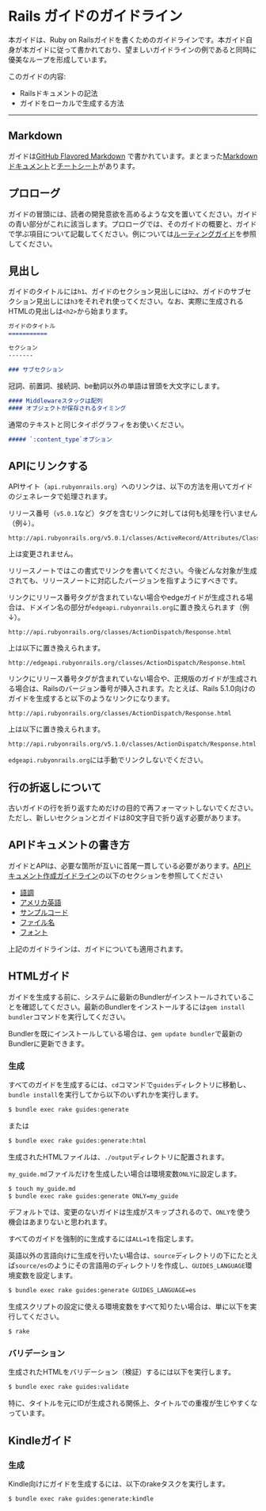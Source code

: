 
Rails ガイドのガイドライン
===============================

本ガイドは、Ruby on Railsガイドを書くためのガイドラインです。本ガイド自身が本ガイドに従って書かれており、望ましいガイドラインの例であると同時に優美なループを形成しています。

このガイドの内容:

* Railsドキュメントの記法
* ガイドをローカルで生成する方法

--------------------------------------------------------------------------------


Markdown
-------

ガイドは[GitHub Flavored Markdown][] で書かれています。まとまった[Markdownドキュメント][Markdown doc]と[チートシート][cheatsheet]があります。

[GitHub Flavored Markdown]: https://docs.github.com/ja/get-started/writing-on-github
[Markdown doc]: https://daringfireball.net/projects/markdown/syntax
[cheatsheet]: https://daringfireball.net/projects/markdown/basics

プロローグ
--------

ガイドの冒頭には、読者の開発意欲を高めるような文を置いてください。ガイドの青い部分がこれに該当します。プロローグでは、そのガイドの概要と、ガイドで学ぶ項目について記載してください。例については[ルーティングガイド](routing.html)を参照してください。

見出し
------

ガイドのタイトルには`h1`、ガイドのセクション見出しには`h2`、ガイドのサブセクション見出しには`h3`をそれぞれ使ってください。なお、実際に生成されるHTMLの見出しは`<h2>`から始まります。

```markdown
ガイドのタイトル
===========

セクション
-------

### サブセクション
```

冠詞、前置詞、接続詞、be動詞以外の単語は冒頭を大文字にします。

```markdown
#### Middlewareスタックは配列
#### オブジェクトが保存されるタイミング
```

通常のテキストと同じタイポグラフィをお使いください。

```markdown
##### `:content_type`オプション
```

APIにリンクする
------------------

APIサイト（`api.rubyonrails.org`）へのリンクは、以下の方法を用いてガイドのジェネレータで処理されます。

リリース番号（`v5.0.1`など）タグを含むリンクに対しては何も処理を行いません（例↓）。

```
http://api.rubyonrails.org/v5.0.1/classes/ActiveRecord/Attributes/ClassMethods.html
```

上は変更されません。

リリースノートではこの書式でリンクを書いてください。今後どんな対象が生成されても、リリースノートに対応したバージョンを指すようにすべきです。

リンクにリリース番号タグが含まれていない場合やedgeガイドが生成される場合は、ドメイン名の部分が`edgeapi.rubyonrails.org`に置き換えられます（例↓）。


```
http://api.rubyonrails.org/classes/ActionDispatch/Response.html
```

上は以下に置き換えられます。

```
http://edgeapi.rubyonrails.org/classes/ActionDispatch/Response.html
```

リンクにリリース番号タグが含まれていない場合や、正規版のガイドが生成される場合は、Railsのバージョン番号が挿入されます。たとえば、Rails 5.1.0向けのガイドを生成すると以下のようなリンクになります。

```
http://api.rubyonrails.org/classes/ActionDispatch/Response.html
```

上は以下に置き換えられます。

```
http://api.rubyonrails.org/v5.1.0/classes/ActionDispatch/Response.html
```

`edgeapi.rubyonrails.org`には手動でリンクしないでください。

行の折返しについて
---------------

古いガイドの行を折り返すためだけの目的で再フォーマットしないでください。ただし、新しいセクションとガイドは80文字目で折り返す必要があります。

APIドキュメントの書き方
----------------------------

ガイドとAPIは、必要な箇所が互いに首尾一貫している必要があります。[APIドキュメント作成ガイドライン](api_documentation_guidelines.html)の以下のセクションを参照してください

* [語調](api_documentation_guidelines.html#語調)
* [アメリカ英語](api_documentation_guidelines.html#英語はアメリカ英語で)
* [サンプルコード](api_documentation_guidelines.html#サンプルコード)
* [ファイル名](api_documentation_guidelines.html#ファイル名)
* [フォント](api_documentation_guidelines.html#フォント)

上記のガイドラインは、ガイドについても適用されます。

HTMLガイド
-----------

ガイドを生成する前に、システムに最新のBundlerがインストールされていることを確認してください。最新のBundlerをインストールするには`gem install bundler`コマンドを実行してください。

Bundlerを既にインストールしている場合は、`gem update bundler`で最新のBundlerに更新できます。

### 生成

すべてのガイドを生成するには、`cd`コマンドで`guides`ディレクトリに移動し、`bundle install`を実行してから以下のいずれかを実行します。

```bash
$ bundle exec rake guides:generate
```

または

```bash
$ bundle exec rake guides:generate:html
```

生成されたHTMLファイルは、`./output`ディレクトリに配置されます。

`my_guide.md`ファイルだけを生成したい場合は環境変数`ONLY`に設定します。

```bash
$ touch my_guide.md
$ bundle exec rake guides:generate ONLY=my_guide
```

デフォルトでは、変更のないガイドは生成がスキップされるので、`ONLY`を使う機会はあまりないと思われます。

すべてのガイドを強制的に生成するには`ALL=1`を指定します。

英語以外の言語向けに生成を行いたい場合は、`source`ディレクトリの下にたとえば`source/es`のようにその言語用のディレクトリを作成し、`GUIDES_LANGUAGE`環境変数を設定します。

```bash
$ bundle exec rake guides:generate GUIDES_LANGUAGE=es
```

生成スクリプトの設定に使える環境変数をすべて知りたい場合は、単に以下を実行してください。

```bash
$ rake
```

### バリデーション

生成されたHTMLをバリデーション（検証）するには以下を実行します。

```bash
$ bundle exec rake guides:validate
```

特に、タイトルを元にIDが生成される関係上、タイトルでの重複が生じやすくなっています。

Kindleガイド
-------------

### 生成

Kindle向けにガイドを生成するには、以下のrakeタスクを実行します。

```bash
$ bundle exec rake guides:generate:kindle
```
